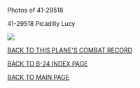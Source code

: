 
Photos of 41-29518






 




41-29518 Picadilly Lucy  

![](41-29518.jpg)  
  

[BACK TO THIS PLANE'S COMBAT RECORD](../b24s/41-29518.md)  

[BACK TO B-24 INDEX PAGE](../000b24s.md)  

[BACK TO MAIN PAGE](../index.md)



